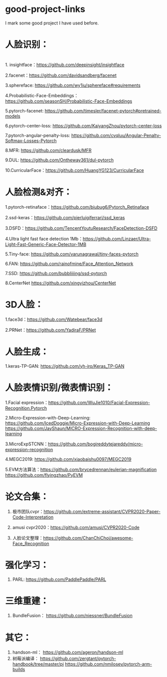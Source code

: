 # good-project-links
I mark some good project I have used before.

人脸识别：
======
<br>1. insightface：https://github.com/deepinsight/insightface <br>

2.facenet：https://github.com/davidsandberg/facenet<br>

3.sphereface: https://github.com/wy1iu/sphereface#requirements<br>

4.Probabilistic-Face-Embeddings：https://github.com/seasonSH/Probabilistic-Face-Embeddings<br>

5.pytorch-facenet: https://github.com/timesler/facenet-pytorch#pretrained-models<br>

6.pytorch-center-loss: https://github.com/KaiyangZhou/pytorch-center-loss

7.pytorch-angular-penalty-loss: https://github.com/cvqluu/Angular-Penalty-Softmax-Losses-Pytorch

8.MFR: https://github.com/cleardusk/MFR

9.DUL: https://github.com/Ontheway361/dul-pytorch

10.CurricularFace：https://github.com/HuangYG123/CurricularFace


人脸检测&对齐：
======
1.pytorch-retinaface：https://github.com/biubug6/Pytorch_Retinaface<br>

2.ssd-keras：https://github.com/pierluigiferrari/ssd_keras<br>

3.DSFD：https://github.com/TencentYoutuResearch/FaceDetection-DSFD<br>

4.Ultra light fast face detection 1Mb：https://github.com/Linzaer/Ultra-Light-Fast-Generic-Face-Detector-1MB<br>

5.Tiny-face: https://github.com/varunagrawal/tiny-faces-pytorch

6.FAN: https://github.com/rainofmine/Face_Attention_Network

7.SSD: https://github.com/bubbliiiing/ssd-pytorch

8.CenterNet https://github.com/xingyizhou/CenterNet

3D人脸：
======
1.face3d：https://github.com/Watebear/face3d<br>

2.PRNet：https://github.com/YadiraF/PRNet<br>


人脸生成：
======
1.keras-TP-GAN: https://github.com/yh-iro/Keras_TP-GAN<br>


人脸表情识别/微表情识别：
======
1.Facial expression：https://github.com/WuJie1010/Facial-Expression-Recognition.Pytorch<br>

2.Micro-Expression-with-Deep-Learning: https://github.com/IcedDoggie/Micro-Expression-with-Deep-Learning
https://github.com/JayShaun/MICRO-Expression-Recognition-with-deep-learning

3.MicroExpSTCNN：https://github.com/bogireddytejareddy/micro-expression-recognition

4.MEGC2019: https://github.com/xiaobaishu0097/MEGC2019

5.EVM方法算法：https://github.com/brycedrennan/eulerian-magnification
              https://github.com/flyingzhao/PyEVM
        

论文合集：
======
1.  极市团队cvpr：https://github.com/extreme-assistant/CVPR2020-Paper-Code-Interpretation<br>

2. amusi cvpr2020：https://github.com/amusi/CVPR2020-Code<br>

3. 人脸论文整理：https://github.com/ChanChiChoi/awesome-Face_Recognition<br>


强化学习：
======
1. PARL: https://github.com/PaddlePaddle/PARL


三维重建：
======
1. BundleFusion： https://github.com/niessner/BundleFusion

其它：
======
1. handson-ml： https://github.com/ageron/handson-ml
2. 树莓派编译： https://github.com/zergtant/pytorch-handbook/tree/master/pi https://github.com/nmilosev/pytorch-arm-builds
